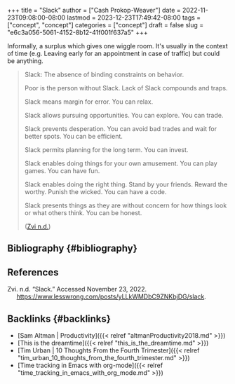 +++
title = "Slack"
author = ["Cash Prokop-Weaver"]
date = 2022-11-23T09:08:00-08:00
lastmod = 2023-12-23T17:49:42-08:00
tags = ["concept", "concept"]
categories = ["concept"]
draft = false
slug = "e6c3a056-5061-4152-8b12-41f001f637a5"
+++

Informally, a surplus which gives one wiggle room. It's usually in the context of time (e.g. Leaving early for an appointment in case of traffic) but could be anything.

> Slack: The absence of binding constraints on behavior.
>
> Poor is the person without Slack. Lack of Slack compounds and traps.
>
> Slack means margin for error. You can relax.
>
> Slack allows pursuing opportunities. You can explore. You can trade.
>
> Slack prevents desperation. You can avoid bad trades and wait for better spots. You can be efficient.
>
> Slack permits planning for the long term. You can invest.
>
> Slack enables doing things for your own amusement. You can play games. You can have fun.
>
> Slack enables doing the right thing. Stand by your friends. Reward the worthy. Punish the wicked. You can have a code.
>
> Slack presents things as they are without concern for how things look or what others think. You can be honest.
>
> (<a href="#citeproc_bib_item_1">Zvi n.d.</a>)


## Bibliography {#bibliography}

## References

<style>.csl-entry{text-indent: -1.5em; margin-left: 1.5em;}</style><div class="csl-bib-body">
  <div class="csl-entry"><a id="citeproc_bib_item_1"></a>Zvi. n.d. “Slack.” Accessed November 23, 2022. <a href="https://www.lesswrong.com/posts/yLLkWMDbC9ZNKbjDG/slack">https://www.lesswrong.com/posts/yLLkWMDbC9ZNKbjDG/slack</a>.</div>
</div>



## Backlinks {#backlinks}

-   [Sam Altman | Productivity]({{< relref "altmanProductivity2018.md" >}})
-   [This is the dreamtime]({{< relref "this_is_the_dreamtime.md" >}})
-   [Tim Urban | 10 Thoughts From the Fourth Trimester]({{< relref "tim_urban_10_thoughts_from_the_fourth_trimester.md" >}})
-   [Time tracking in Emacs with org-mode]({{< relref "time_tracking_in_emacs_with_org_mode.md" >}})
